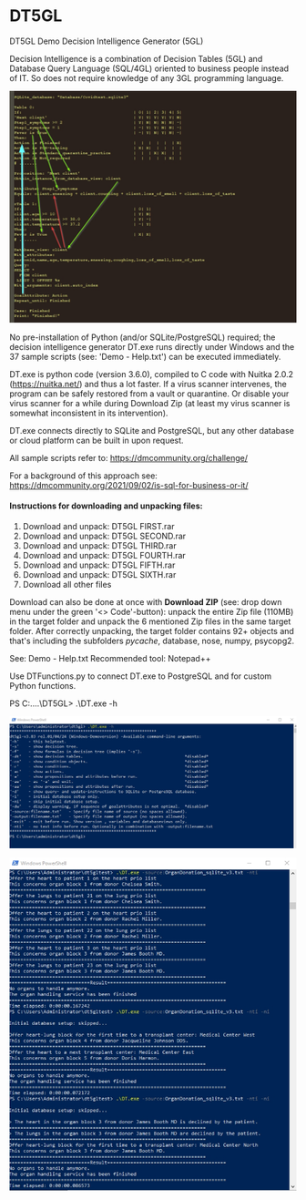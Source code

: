 
# DT5GL  
DT5GL Demo Decision Intelligence Generator (5GL)

Decision Intelligence is a combination of Decision Tables (5GL) and Database Query Language (SQL/4GL)
oriented to business people instead of IT. So does not require knowledge of any 3GL programming language.

![Decision Intelligence](Decision_Intelligence_v2.jpg)

No pre-installation of Python (and/or SQLite/PostgreSQL) required; the decision intelligence generator DT.exe runs directly under Windows and the 37 sample scripts (see: 'Demo - Help.txt') can be executed immediately. 

DT.exe is python code (version 3.6.0), compiled to C code with Nuitka 2.0.2 (https://nuitka.net/) and thus a lot faster.
If a virus scanner intervenes, the program can be safely restored from a vault or quarantine. Or disable your virus scanner for a while
during Download Zip (at least my virus scanner is somewhat inconsistent in its intervention). 

DT.exe connects directly to SQLite and PostgreSQL, but any other database or cloud platform can be built in upon request.  

All sample scripts refer to: 
https://dmcommunity.org/challenge/

For a background of this approach see:
https://dmcommunity.org/2021/09/02/is-sql-for-business-or-it/

#### Instructions for downloading and unpacking files:  
1. Download and unpack: DT5GL FIRST.rar  
2. Download and unpack: DT5GL SECOND.rar  
3. Download and unpack: DT5GL THIRD.rar  
4. Download and unpack: DT5GL FOURTH.rar  
5. Download and unpack: DT5GL FIFTH.rar  
6. Download and unpack: DT5GL SIXTH.rar  
7. Download all other files

Download can also be done at once with **Download ZIP** (see: drop down menu under the green '<> Code'-button): unpack the entire Zip file (110MB) in the target folder and unpack the 6 mentioned Zip files in the same target folder. After correctly unpacking, the target folder contains 92+ objects and that's including the subfolders _pycache_, database, nose, numpy, psycopg2.  

See: Demo - Help.txt
Recommended tool: Notepad++

Use DTFunctions.py to connect DT.exe to PostgreSQL and for custom Python functions. 

PS C:\..\..\DT5GL> .\DT.exe -h

![Helptext](Helptext.jpg)

![Testscript](Testscript_Organ_Donation_v3.jpg)










